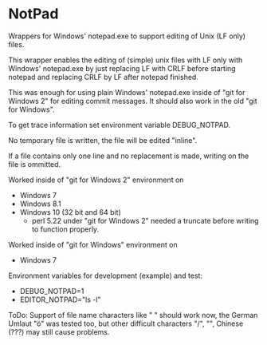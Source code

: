 # NotPad
Wrappers for Windows' notepad.exe to support editing of Unix (LF only) files.

This wrapper enables the editing of (simple) unix files with LF only with
Windows' notepad.exe by just replacing LF with CRLF before starting
notepad and replacing CRLF by LF after notepad finished.

This was enough for using plain Windows' notepad.exe inside of
    "git for Windows 2"
for editing commit messages.  It should also work in the old
    "git for Windows".

To get trace information set environment variable DEBUG_NOTPAD.

No temporary file is written, the file will be edited "inline".

If a file contains only one line and no replacement is made,
writing on the file is ommitted.

Worked inside of "git for Windows 2" environment on
 * Windows 7
 * Windows 8.1
 * Windows 10 (32 bit and 64 bit)
   * perl 5.22 under "git for Windows 2" needed a truncate
     before writing to function properly.

Worked inside of "git for Windows" environment on
 * Windows 7

Environment variables for development (example) and test:
 * DEBUG_NOTPAD=1
 * EDITOR_NOTPAD="ls -l"

ToDo: Support of file name characters like " " should work
      now, the German Umlaut "ö" was tested too, but other
      difficult characters "/", "\", Chinese (???) may
      still cause problems.
